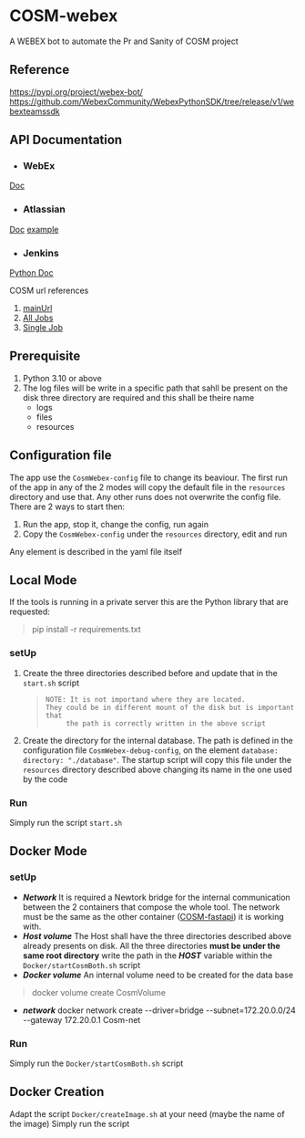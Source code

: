 
# COSM-webex
A WEBEX bot to automate the Pr and Sanity of COSM project

     


## Reference
https://pypi.org/project/webex-bot/
https://github.com/WebexCommunity/WebexPythonSDK/tree/release/v1/webexteamssdk

     


## API Documentation
-  ### WebEx
[Doc](https://webexcommunity.github.io/WebexPythonSDK/user/quickstart.html)

-  ### Atlassian
[Doc](https://atlassian-python-api.readthedocs.io/)
[example](https://github.com/atlassian-api/atlassian-python-api/tree/master/examples)

-  ### Jenkins
[Python Doc](https://python-jenkins.readthedocs.io/en/latest/)

COSM url references
1. [mainUrl](https://engci-private-gpk.cisco.com/jenkins/svo/job/svo_multibranch)
2. [All Jobs](https://engci-private-gpk.cisco.com/jenkins/svo/job/svo_multibranch/view/change-requests)
3. [Single Job](https://engci-private-gpk.cisco.com/jenkins/svo/job/svo_multibranch/view/change-requests/job/<PR#>/)

     


## Prerequisite
 1. Python 3.10 or above
 2. The log files will be write in a specific path that sahll be present
    on the disk three directory are required and this shall be theire
    name 
     - logs
     - files
     - resources
     


## Configuration file
The app use the `CosmWebex-config` file to change its beaviour.
The first run of the app in any of the 2 modes will copy the default file in the `resources` directory and use that.
Any other runs does not overwrite the config file.
There are 2 ways to start then:

 1. Run the app, stop it, change the config, run again
 2. Copy the `CosmWebex-config` under the `resources` directory, edit and run

Any element is described in the yaml file itself
     


## Local Mode
If the tools is running in a private server this are the Python library that are requested:
> pip install -r requirements.txt

###  setUp
 1. Create the three directories described before and update that in the
    `start.sh` script    
    >     NOTE: It is not importand where they are located.
    >     They could be in different mount of the disk but is important that 
    >          the path is correctly written in the above script    
2. Create the directory for the internal database.
     The path is defined in the configuration file `CosmWebex-debug-config`,
    on the element  `database: directory: "./database"`.
    The startup script will copy this file under the `resources` directory described above changing its name in the one used by the code
 
###  Run
Simply run the script `start.sh` 

     


## Docker Mode
###  setUp
 - ***Network***
It is required a Newtork bridge for the internal communication between the 2 containers that compose the whole tool.
The network must be the same as the other container  ([COSM-fastapi](https://wwwin-github.cisco.com/mfontane/COSM-fastApi)) it is working with.
 - ***Host volume***
 The Host shall have the three directories described above already presents on disk.
 All the three directories **must be under the same root directory**
 write the path in the  ***HOST*** variable within the  `Docker/startCosmBoth.sh` script
 - ***Docker volume***
An internal volume need to be created for the data base
> docker volume create CosmVolume
 - ***network***
docker network create --driver=bridge --subnet=172.20.0.0/24 --gateway 172.20.0.1 Cosm-net

###  Run
Simply run the `Docker/startCosmBoth.sh` script

     


## Docker Creation
Adapt the script `Docker/createImage.sh` at your need (maybe the name of the image)
Simply run the script 